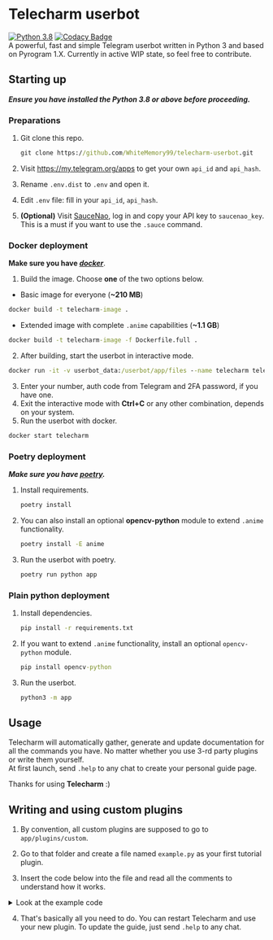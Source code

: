 # **Telecharm userbot**

[![Python 3.8](https://img.shields.io/badge/Python-3.8%20or%20newer-blue.svg)](https://www.python.org/downloads/release/python-380/)
[![Codacy Badge](https://api.codacy.com/project/badge/Grade/47528bf391c9433ba5a0333c55f9f12a)](https://app.codacy.com/gh/WhiteMemory99/telecharm-userbot?utm_source=github.com&utm_medium=referral&utm_content=WhiteMemory99/telecharm-userbot&utm_campaign=Badge_Grade_Settings)  
A powerful, fast and simple Telegram userbot written in Python 3 and based on Pyrogram 1.X.
Currently in active WIP state, so feel free to contribute.

## Starting up

**_Ensure you have installed the Python 3.8 or above before proceeding._**

### Preparations

1. Git clone this repo.

   ```cmd
   git clone https://github.com/WhiteMemory99/telecharm-userbot.git
   ```

2. Visit <https://my.telegram.org/apps> to get your own `api_id` and `api_hash`.
3. Rename `.env.dist` to `.env` and open it.
4. Edit `.env` file: fill in your `api_id`, `api_hash`.
5. **(Optional)** Visit [SauceNao](https://saucenao.com/user.php), log in and copy your API key
   to `saucenao_key`.  
   This is a must if you want to use the `.sauce` command.

### Docker deployment

**Make sure you have _[docker](https://docs.docker.com/get-docker/)_**.

1. Build the image. Choose **one** of the two options below.

- Basic image for everyone (**~210 MB**)

```cmd
docker build -t telecharm-image .
```

- Extended image with complete `.anime` capabilities (**~1.1 GB**)

```cmd
docker build -t telecharm-image -f Dockerfile.full .
```

2. After building, start the userbot in interactive mode.

```cmd
docker run -it -v userbot_data:/userbot/app/files --name telecharm telecharm-image
```

3. Enter your number, auth code from Telegram and 2FA password, if you have one.
4. Exit the interactive mode with **Ctrl+C** or any other combination, depends on your system.
5. Run the userbot with docker.

```cmd
docker start telecharm
```

### Poetry deployment

**_Make sure you have [poetry](https://python-poetry.org/docs/)._**

1. Install requirements.

   ```cmd
   poetry install
   ```

2. You can also install an optional **opencv-python** module to extend `.anime` functionality.

   ```cmd
   poetry install -E anime
   ```

3. Run the userbot with poetry.

   ```cmd
   poetry run python app
   ```

### Plain python deployment

1. Install dependencies.

   ```cmd
   pip install -r requirements.txt
   ```

2. If you want to extend `.anime` functionality, install an optional `opencv-python` module.

   ```cmd
   pip install opencv-python
   ```

3. Run the userbot.

   ```cmd
   python3 -m app
   ```

## Usage

Telecharm will automatically gather, generate and update documentation for all the commands you
have. No matter whether you use 3-rd party plugins or write them yourself. <br />At first launch,
send `.help` to any chat to create your personal guide page.

Thanks for using **Telecharm** :)

## Writing and using custom plugins

1. By convention, all custom plugins are supposed to go to `app/plugins/custom`.

2. Go to that folder and create a file named `example.py` as your first tutorial plugin.

3. Insert the code below into the file and read all the comments to understand how it works.

<details>
<summary>Look at the example code</summary>

```python
"""
app/plugins/custom/example.py
This text would also appear in Telecharm guide as a module description.
"""
import asyncio
from pyrogram import filters

from app.config import conf
from app.utils import Client, Message  # Use custom types for type-hinting
from app.utils.decorators import doc_exclude, doc_args


@Client.on_message(filters.me & filters.command("example", prefixes="."))
@doc_args("arg_name", ("date", "time"))  # Let the Telecharm guide know about supported args (OPTIONAL)
@doc_exclude  # This command will not appear in Telecharm guide, remove this line to check how the generation works :)
async def example_handler(client: Client, message: Message):
    """
    This text would appear in Telecharm guide along with the command if it wasn't excluded.

    You can even wrap it like that, or style with supported HTML texts like <b><i>THIS</b></i>.
    """
    await message.edit_text("Hey, this is the example of a custom plugin command.", message_ttl=0)
    # message_ttl is used for message clean up feature, so be sure to take it seriously.
    # For general and short replies you can leave it unfilled, so it will take the default TTL.
    # To disable TTL, pass 0 as the argument.

    if client.user_settings.get("clean_up"):  # You can access and alter user settings with client.user_settings
        await asyncio.sleep(1)
        await message.reply_text(
            "By the way, the clean up mode is on! So this message will disappear in 6 seconds.", message_ttl=6
        )
```

For more advanced usage, inspect my code and look at `app/utils`. <br />

</details>

4. That's basically all you need to do. You can restart Telecharm and use your new plugin. To
   update the guide, just send `.help` to any chat.